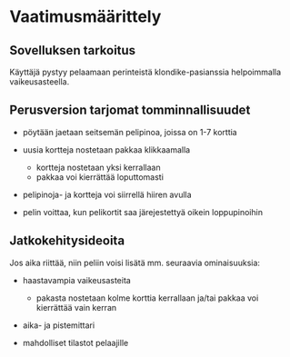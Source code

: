 # **Vaatimusmäärittely**

## **Sovelluksen tarkoitus**

Käyttäjä pystyy pelaamaan perinteistä klondike-pasianssia helpoimmalla vaikeusasteella.

## **Perusversion tarjomat tomminnallisuudet**

- pöytään jaetaan seitsemän pelipinoa, joissa on 1-7 korttia

- uusia kortteja nostetaan pakkaa klikkaamalla
  - kortteja nostetaan yksi kerrallaan
  - pakkaa voi kierrättää loputtomasti
  
- pelipinoja- ja kortteja voi siirrellä hiiren avulla

- pelin voittaa, kun pelikortit saa järejestettyä oikein loppupinoihin

## **Jatkokehitysideoita**

Jos aika riittää, niin peliin voisi lisätä mm. seuraavia ominaisuuksia:

- haastavampia vaikeusasteita
  - pakasta nostetaan kolme korttia kerrallaan ja/tai pakkaa voi kierrättää vain kerran
  
- aika- ja pistemittari

- mahdolliset tilastot pelaajille
